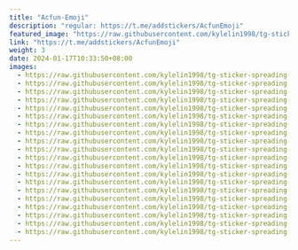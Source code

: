 ```yaml
---
title: "Acfun-Emoji"
description: "regular: https://t.me/addstickers/AcfunEmoji"
featured_image: "https://raw.githubusercontent.com/kylelin1998/tg-sticker-spreading-worldwide-images/main/img/62faf035-be0f-4363-bfe0-3bb1ee450327.jpg"
link: "https://t.me/addstickers/AcfunEmoji"
weight: 3
date: 2024-01-17T10:33:50+08:00
images:
  - https://raw.githubusercontent.com/kylelin1998/tg-sticker-spreading-worldwide-images/main/img/62faf035-be0f-4363-bfe0-3bb1ee450327.jpg
  - https://raw.githubusercontent.com/kylelin1998/tg-sticker-spreading-worldwide-images/main/img/76da936b-2f7e-44e9-a50a-f1955e25a359.jpg
  - https://raw.githubusercontent.com/kylelin1998/tg-sticker-spreading-worldwide-images/main/img/d681a615-1ed3-4ca5-81d5-949749401c9a.jpg
  - https://raw.githubusercontent.com/kylelin1998/tg-sticker-spreading-worldwide-images/main/img/3f3a8f00-36a6-4929-8f5c-3232d248fd57.jpg
  - https://raw.githubusercontent.com/kylelin1998/tg-sticker-spreading-worldwide-images/main/img/8b30fbc4-723e-41e3-b17c-039387ef1231.jpg
  - https://raw.githubusercontent.com/kylelin1998/tg-sticker-spreading-worldwide-images/main/img/7dcdc905-aa43-4c1c-bf27-64c3fccceb10.jpg
  - https://raw.githubusercontent.com/kylelin1998/tg-sticker-spreading-worldwide-images/main/img/8db9f0a4-2e0e-4154-97f6-73a51d9764be.jpg
  - https://raw.githubusercontent.com/kylelin1998/tg-sticker-spreading-worldwide-images/main/img/a161bbb3-000d-4191-9be8-e728b5c99f48.jpg
  - https://raw.githubusercontent.com/kylelin1998/tg-sticker-spreading-worldwide-images/main/img/6ddbff55-8ba8-4189-bc25-e8f132151351.jpg
  - https://raw.githubusercontent.com/kylelin1998/tg-sticker-spreading-worldwide-images/main/img/ef872aec-f5c7-4e57-8469-275f0412d221.jpg
  - https://raw.githubusercontent.com/kylelin1998/tg-sticker-spreading-worldwide-images/main/img/85b549e0-46bb-4c7b-88a5-8da39f21747b.jpg
  - https://raw.githubusercontent.com/kylelin1998/tg-sticker-spreading-worldwide-images/main/img/2e1d2d54-f9bf-43dd-aa1d-940379d98a7b.jpg
  - https://raw.githubusercontent.com/kylelin1998/tg-sticker-spreading-worldwide-images/main/img/2c1c3765-0804-4823-9b69-1d7d52254581.jpg
  - https://raw.githubusercontent.com/kylelin1998/tg-sticker-spreading-worldwide-images/main/img/691084a5-1c59-48f2-beb8-b2632e909879.jpg
  - https://raw.githubusercontent.com/kylelin1998/tg-sticker-spreading-worldwide-images/main/img/798ca4a6-8d8a-4991-9b90-b666fa0cd7c3.jpg
  - https://raw.githubusercontent.com/kylelin1998/tg-sticker-spreading-worldwide-images/main/img/e0dbcbef-2a1f-4fda-a596-7dad41114bea.jpg
  - https://raw.githubusercontent.com/kylelin1998/tg-sticker-spreading-worldwide-images/main/img/1b8be724-c5bf-4264-89e0-8cee466fe1a3.jpg
  - https://raw.githubusercontent.com/kylelin1998/tg-sticker-spreading-worldwide-images/main/img/9bcda8b8-5cc3-4fd8-b362-0aaaf6a84548.jpg
  - https://raw.githubusercontent.com/kylelin1998/tg-sticker-spreading-worldwide-images/main/img/d1970555-a86f-4972-8984-2e159ad6d4b4.jpg
  - https://raw.githubusercontent.com/kylelin1998/tg-sticker-spreading-worldwide-images/main/img/d4d16454-0a5e-4007-9519-633078439067.jpg
---
```

